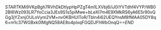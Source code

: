$START$KMi9VKpBgh7RVhDkDtlypHpPZgT4m1LXVbj6/iJ0iYVTdhf4VYP/WB02BI6Wz093LR7YoCcia3JEs9S1s5piMwe+bLeXI7m4E9XMkRS6yA6E5r90vQGg3jYZxnjOULoVym2VM+nv0KBHUlToR/Tbln4i62UEQYnsM8fMAA05DY8q6+m1c37WGBxk0IMgNQ58AE8o4plxqFGQDJFhWbOnqQ==$END$